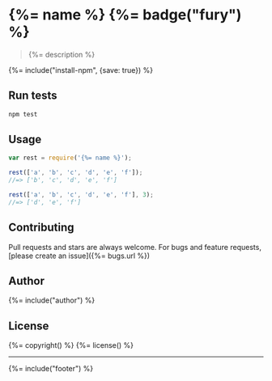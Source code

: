 # {%= name %} {%= badge("fury") %}

> {%= description %}

{%= include("install-npm", {save: true}) %}

## Run tests

```bash
npm test
```

## Usage

```js
var rest = require('{%= name %}');

rest(['a', 'b', 'c', 'd', 'e', 'f']);
//=> ['b', 'c', 'd', 'e', 'f']

rest(['a', 'b', 'c', 'd', 'e', 'f'], 3);
//=> ['d', 'e', 'f']
```

## Contributing
Pull requests and stars are always welcome. For bugs and feature requests, [please create an issue]({%= bugs.url %})

## Author
{%= include("author") %}

## License
{%= copyright() %}
{%= license() %}

***

{%= include("footer") %}
